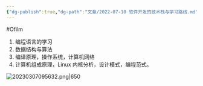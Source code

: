 ```yaml
---
{"dg-publish":true,"dg-path":"文章/2022-07-10 软件开发的技术栈与学习路线.md","permalink":"/文章/2022-07-10 软件开发的技术栈与学习路线/","dgEnableSearch":"true"}
---
```


#Ofilm 

1. 编程语言的学习
2. 数据结构与算法
3. 编译原理，操作系统，计算机网络
4. 计算机组成原理，Linux 内核分析，设计模式，编程范式。

![20230307095632.png|650](/img/user/0.Asset/resource/20230307095632.png)